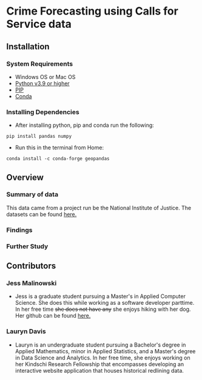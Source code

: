 # Crime Forecasting using Calls for Service data

<!---brief description of project-->

## Installation

### System Requirements

- Windows OS or Mac OS
- [Python v3.9 or higher](https://www.python.org/downloads/)
- [PIP](https://pip.pypa.io/en/stable/installation/)
- [Conda](https://conda.io/projects/conda/en/latest/user-guide/install/windows.html)

### Installing Dependencies

- After installing python, pip and conda run the following:
<!---alternative with requirements.txt, pip install -r requirements.txt--->

```
pip install pandas numpy
```

- Run this in the terminal from Home:

```
conda install -c conda-forge geopandas
```

## Overview

### Summary of data

<!---data description-->

This data came from a project run be the National Institute of Justice.
The datasets can be found [here.](https://nij.ojp.gov/funding/real-time-crime-forecasting-challenge-posting#data)

### Findings

<!---models, performance, etc-->

### Further Study

<!---implications of work to real world use-->

## Contributors

### Jess Malinowski

- Jess is a graduate student pursuing a Master's in Applied Computer Science. She does this while working as a software developer parttime. In her free time ~~she does not have any~~ she enjoys hiking with her dog. Her github can be found [here.](https://github.com/j-malino/)

### Lauryn Davis
- Lauryn is an undergraduate student pursuing a Bachelor's degree in Applied Mathematics, minor in Applied Statistics, and a Master's degree in Data Science and Analytics. In her free time, she enjoys working on her Kindschi Research Fellowship that encompasses developing an interactive website application that houses historical redlining data. 
